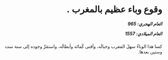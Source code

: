 <h1 dir="rtl">وقوع وباء عظيم بالمغرب .</h1>

<h5 dir="rtl">العام الهجري:  965

العام الميلادي: 1557

</h5>

<p dir="rtl">كسا هذا الوباءُ سهلَ المغرب وجبالَه، وأفنى كُماتَه وأبطالَه، واستمَرَّ وجوده إلى سنة ست وستين بعدها.</p></br>
